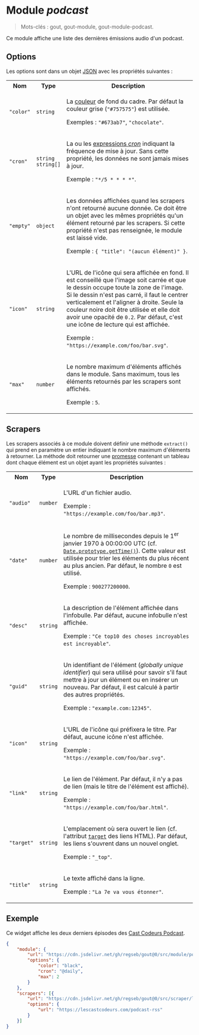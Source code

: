 # Module _podcast_

> Mots-clés : gout, gout-module, gout-module-podcast.

Ce module affiche une liste des dernières émissions audio d'un podcast.

## Options

Les options sont dans un objet
[JSON](https://www.json.org/json-fr.html "JavaScript Object Notation") avec les
propriétés suivantes :

<table>
  <tr>
    <th>Nom</th>
    <th>Type</th>
    <th>Description</th>
  </tr>
  <tr>
    <td><code>"color"</code></td>
    <td><code>string</code></td>
    <td>
      <p>
        La
        <a href="https://developer.mozilla.org/CSS/color_value">couleur</a> de
        fond du cadre. Par défaut la couleur grise (<code>"#757575"</code>) est
        utilisée.
      </p>
      <p>
        Exemples : <code>"#673ab7"</code>, <code>"chocolate"</code>.
      </p>
    </td>
  </tr>
  <tr>
    <td><code>"cron"</code></td>
    <td><code>string</code><br /><code>string[]</code></td>
    <td>
      <p>
        La ou les
        <a href="https://www.npmjs.com/package/cronnor#expression-cron">expressions
        <em>cron</em></a> indiquant la fréquence de mise à jour. Sans cette
        propriété, les données ne sont jamais mises à jour.
      </p>
      <p>
        <!-- Ne pas vérifier les espaces dans les éléments d'emphase car cette
             règle s'applique dans les éléments <code> et il y a des
             faux-positifs avec les expressions cron.
             https://github.com/DavidAnson/markdownlint/issues/427 -->
        <!-- markdownlint-disable-next-line no-space-in-emphasis -->
        Exemple : <code>"*/5 * * * *"</code>.
      </p>
    </td>
  </tr>
  <tr>
    <td><code>"empty"</code></td>
    <td><code>object</code></td>
    <td>
      <p>
        Les données affichées quand les scrapers n'ont retourné aucune donnée.
        Ce doit être un objet avec les mêmes propriétés qu'un élément retourné
        par les scrapers. Si cette propriété n'est pas renseignée, le module est
        laissé vide.
      </p>
      <p>
        Exemple : <code>{ "title": "(aucun élément)" }</code>.
      </p>
    </td>
  </tr>
  <tr>
    <td><code>"icon"</code></td>
    <td><code>string</code></td>
    <td>
      <p>
        L'URL de l'icône qui sera affichée en fond. Il est conseillé que l'image
        soit carrée et que le dessin occupe toute la zone de l'image. Si le
        dessin n'est pas carré, il faut le centrer verticalement et l'aligner à
        droite. Seule la couleur noire doit être utilisée et elle doit avoir une
        opacité de <code>0.2</code>. Par défaut, c'est une icône de lecture qui
        est affichée.
      </p>
      <p>
        Exemple : <code>"https://example.com/foo/bar.svg"</code>.
      </p>
    </td>
  </tr>
  <tr>
    <td><code>"max"</code></td>
    <td><code>number</code></td>
    <td>
      <p>
        Le nombre maximum d'éléments affichés dans le module. Sans maximum, tous
        les éléments retournés par les scrapers sont affichés.
      </p>
      <p>
        Exemple : <code>5</code>.
      </p>
    </td>
  </tr>
</table>

## Scrapers

Les scrapers associés à ce module doivent définir une méthode `extract()` qui
prend en paramètre un entier indiquant le nombre maximum d'éléments à retourner.
La méthode doit retourner une
[promesse](https://developer.mozilla.org/Web/JavaScript/Reference/Global_Objects/Promise)
contenant un tableau dont chaque élément est un objet ayant les propriétés
suivantes :

<table>
  <tr>
    <th>Nom</th>
    <th>Type</th>
    <th>Description</th>
  </tr>
  <tr>
    <td><code>"audio"</code></td>
    <td><code>number</code></td>
    <td>
      <p>
        L'URL d'un fichier audio.
      </p>
      <p>
        Exemple : <code>"https://example.com/foo/bar.mp3"</code>.
      </p>
    </td>
  </tr>
  <tr>
    <td><code>"date"</code></td>
    <td><code>number</code></td>
    <td>
      <p>
        Le nombre de millisecondes depuis le 1<sup>er</sup> janvier 1970 à
        00:00:00 UTC (cf.
        <a href="https://developer.mozilla.org/JavaScript/Reference/Global_Objects/Date/getTime"><code>Date.prototype.getTime()</code></a>).
        Cette valeur est utilisée pour trier les éléments du plus récent au plus
        ancien. Par défaut, le nombre <code>0</code> est utilisé.
      </p>
      <p>
        Exemple : <code>900277200000</code>.
      </p>
    </td>
  </tr>
  <tr>
    <td><code>"desc"</code></td>
    <td><code>string</code></td>
    <td>
      <p>
        La description de l'élément affichée dans l'infobulle. Par défaut,
        aucune infobulle n'est affichée.
      </p>
      <p>
        Exemple : <code>"Ce top10 des choses incroyables est incroyable"</code>.
      </p>
    </td>
  </tr>
  <tr>
    <td><code>"guid"</code></td>
    <td><code>string</code></td>
    <td>
      <p>
        Un identifiant de l'élément (<em>globally unique identifier</em>) qui
        sera utilisé pour savoir s'il faut mettre à jour un élément ou en
        insérer un nouveau. Par défaut, il est calculé à partir des autres
        propriétés.
      </p>
      <p>
        Exemple : <code>"example.com:12345"</code>.
      </p>
    </td>
  </tr>
  <tr>
    <td><code>"icon"</code></td>
    <td><code>string</code></td>
    <td>
      <p>
        L'URL de l'icône qui préfixera le titre. Par défaut, aucune icône n'est
        affichée.
      </p>
      <p>
        Exemple : <code>"https://example.com/foo/bar.svg"</code>.
      </p>
    </td>
  </tr>
  <tr>
    <td><code>"link"</code></td>
    <td><code>string</code></td>
    <td>
      <p>
        Le lien de l'élément. Par défaut, il n'y a pas de lien (mais le titre de
        l'élément est affiché).
      </p>
      <p>
        Exemple : <code>"https://example.com/foo/bar.html"</code>.
      </p>
    </td>
  </tr>
  <tr>
    <td><code>"target"</code></td>
    <td><code>string</code></td>
    <td>
      <p>
        L'emplacement où sera ouvert le lien (cf. l'attribut
        <a href="https://developer.mozilla.org/HTML/Element/a#attr-target"><code>target</code></a>
        des liens HTML). Par défaut, les liens s'ouvrent dans un nouvel onglet.
      </p>
      <p>
        Exemple : <code>"_top"</code>.
      </p>
    </td>
  </tr>
  <tr>
    <td><code>"title"</code></td>
    <td><code>string</code></td>
    <td>
      <p>
        Le texte affiché dans la ligne.
      </p>
      <p>
        Exemple : <code>"La 7e va vous étonner"</code>.
      </p>
    </td>
  </tr>
</table>

## Exemple

Ce widget affiche les deux derniers épisodes des [Cast Codeurs
Podcast](https://lescastcodeurs.com/).

```JSON
{
    "module": {
        "url": "https://cdn.jsdelivr.net/gh/regseb/gout@0/src/module/podcast/podcast.js",
        "options": {
            "color": "black",
            "cron": "@daily",
            "max": 2
        }
    },
    "scrapers": [{
        "url": "https://cdn.jsdelivr.net/gh/regseb/gout@0/src/scraper/list/rss/rss.js",
        "options": {
            "url": "https://lescastcodeurs.com/podcast-rss"
        }
    }]
}
```
